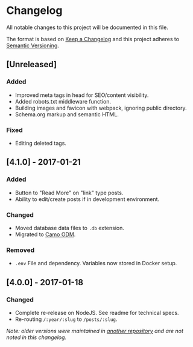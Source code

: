 # Changelog
All notable changes to this project will be documented in this file.

The format is based on [Keep a Changelog](http://keepachangelog.com/) 
and this project adheres to [Semantic Versioning](http://semver.org/).

## [Unreleased]
### Added
- Improved meta tags in head for SEO/content visibility.
- Added robots.txt middleware function.
- Building images and favicon with webpack, ignoring public directory.
- Schema.org markup and semantic HTML.

### Fixed
- Editing deleted tags.

## [4.1.0] - 2017-01-21
### Added
- Button to "Read More" on "link" type posts.
- Ability to edit/create posts if in development environment.

### Changed
- Moved database data files to `.db` extension.
- Migrated to [Camo ODM](https://github.com/scottwrobinson/camo).

### Removed
- `.env` File and dependency. Variables now stored in Docker setup.

## [4.0.0] - 2017-01-18
### Changed
- Complete re-release on NodeJS. See readme for technical specs.
- Re-routing `/:year/:slug` to `/posts/:slug`.

_Note: older versions were maintained in [another repository](https://github.com/karllhughes/KH-Blog) and are not noted in this changelog._